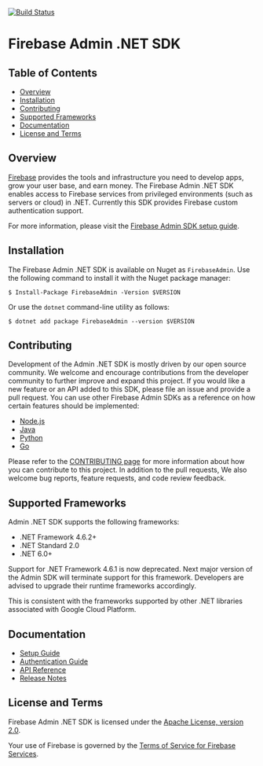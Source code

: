 [![Build Status](https://github.com/firebase/firebase-admin-dotnet/workflows/Continuous%20Integration/badge.svg)](https://github.com/firebase/firebase-admin-dotnet/actions)

# Firebase Admin .NET SDK

## Table of Contents

 * [Overview](#overview)
 * [Installation](#installation)
 * [Contributing](#contributing)
 * [Supported Frameworks](#supported-frameworks)
 * [Documentation](#documentation)
 * [License and Terms](#license-and-terms)

## Overview

[Firebase](https://firebase.google.com) provides the tools and infrastructure
you need to develop apps, grow your user base, and earn money. The Firebase
Admin .NET SDK enables access to Firebase services from privileged environments
(such as servers or cloud) in .NET. Currently this SDK provides Firebase custom
authentication support.

For more information, please visit the
[Firebase Admin SDK setup guide](https://firebase.google.com/docs/admin/setup/).

## Installation

The Firebase Admin .NET SDK is available on Nuget as `FirebaseAdmin`. Use the
following command to install it with the Nuget package manager:

```
$ Install-Package FirebaseAdmin -Version $VERSION
```

Or use the `dotnet` command-line utility as follows:

```
$ dotnet add package FirebaseAdmin --version $VERSION
```

## Contributing

Development of the Admin .NET SDK is mostly driven by our open source community.
We welcome and encourage contributions from the developer community to further
improve and expand this project. If you would like a new feature or an API
added to this SDK, please file an issue and provide a pull request.
You can use other Firebase Admin SDKs as a reference on how certain features
should be implemented:

 * [Node.js](https://github.com/firebase/firebase-admin-node)
 * [Java](https://github.com/firebase/firebase-admin-java)
 * [Python](https://github.com/firebase/firebase-admin-python)
 * [Go](https://github.com/firebase/firebase-admin-go)

Please refer to the [CONTRIBUTING page](./CONTRIBUTING.md) for more information
about how you can contribute to this project. In addition to the pull requests,
We also welcome bug reports, feature requests, and code review feedback.

## Supported Frameworks

Admin .NET SDK supports the following frameworks:

* .NET Framework 4.6.2+
* .NET Standard 2.0
* .NET 6.0+

Support for .NET Framework 4.6.1 is now deprecated.
Next major version of the Admin SDK will terminate support for this
framework. Developers are advised to upgrade their runtime frameworks
accordingly.

This is consistent with the frameworks supported by other .NET libraries
associated with Google Cloud Platform.

## Documentation

* [Setup Guide](https://firebase.google.com/docs/admin/setup/)
* [Authentication Guide](https://firebase.google.com/docs/auth/admin/)
* [API Reference](https://firebase.google.com/docs/reference/admin/dotnet/)
* [Release Notes](https://firebase.google.com/support/release-notes/admin/dotnet)

## License and Terms

Firebase Admin .NET SDK is licensed under the
[Apache License, version 2.0](http://www.apache.org/licenses/LICENSE-2.0).

Your use of Firebase is governed by the
[Terms of Service for Firebase Services](https://firebase.google.com/terms/).
